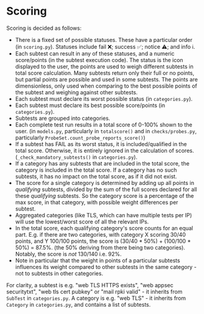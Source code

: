 # Scoring

Scoring is decided as follows:

* There is a fixed set of possible statuses. These have a particular order (in `scoring.py`).
  Statuses include fail ❌; success ✅; notice ⚠️; and info ℹ️. 
* Each subtest can result in any of these statuses, and a numeric score/points (in the subtest execution code).
  The status is the icon displayed to the user, the points are used to weigh different subtests in total score calculation.
  Many subtests return only their full or no points, but partial points are possible and used in some subtests.
  The points are dimensionless, only used when comparing to the best possible points of the subtest
  and weighing against other subtests.
* Each subtest must declare its worst possible status (in `categories.py`).
* Each subtest must declare its best possible score/points (in `categories.py`).
* Subtests are grouped into categories.
* Each complete test run results in a total score of 0-100% shown to the user.
  (in `models.py`, particularly in `totalscore()` and
  in `checks/probes.py`, particularly `ProbeSet.count_probe_reports_score()`)
* If a subtest has FAIL as its worst status, it is included/qualified in the total score.
  Otherwise, it is entirely ignored in the calculation of scores. (`_check_mandatory_subtests()` in `categories.py`).
* If a category has any subtests that are included in the total score, the category is included in the total score.
  If a category has no such subtests, it has no impact on the total score, as if it did not exist.
* The score for a single category is determined by adding up all points in *qualifying* subtests, divided by the
  sum of the full scores declared for all these *qualifying* subtests. So the category score is a percentage of the
  max score, in that category, with possible weight differences per subtest.
* Aggregated categories (like TLS, which can have multiple tests per IP) will use the lowest/worst score of all the relevant IPs.
* In the total score, each qualifying category's score counts for an equal part. E.g. if there are two categories, with
  category X scoring 30/40 points, and Y 100/100 points, the score is (30/40 * 50%) + (100/100 * 50%) = 87.5%.
  (the 50% deriving from there being two categories). Notably, the score is _not_ 130/140 i.e. 92%.
* Note in particular that the weight in points of a particular subtests influences its weight compared to
  other subtests in the same category - not to subtests in other categories.

For clarity, a subtest is e.g. "web TLS HTTPS exists", "web appsec securitytxt", "web tls cert pubkey"
or "mail rpki valid" - it inherits from `SubTest` in `categories.py`.
A category is e.g. "web TLS" - it inherits from `Category` in `categories.py`, and contains a list of subtests.
